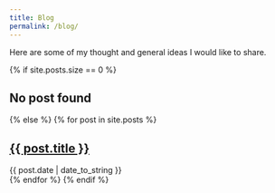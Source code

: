 ```yaml
---
title: Blog
permalink: /blog/
---
```


Here are some of my thought and general ideas I would like to share.

<div class="content list">
{% if site.posts.size == 0 %}
  <h2>No post found</h2>
{% else %}
{% for post in site.posts %}
  <div class="list-item">
    <h2 class="list-post-title">
      <a href="{{ site.baseurl }}{{ post.url }}">{{ post.title }}</a>
    </h2>
    <div class="list-post-date">
      <time>{{ post.date | date_to_string }}</time>
    </div>
  </div>
{% endfor %}
{% endif %}
</div>
